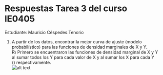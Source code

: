 # Respuestas Tarea 3 del curso IE0405
Estudiante: Mauricio Céspedes Tenorio  

1. A partir de los datos, encontrar la mejor curva de ajuste (modelo probabilístico) para las funciones de densidad marginales de X y Y.  
R\ Primero se encuentraron las funciones de densidad marginal de X y Y al sumar todos los Y para cada valor de X y al sumar los X para cada Y () respectivamente.  
![alt text](Gráficas_punto_1/curva_ajuste_X.png "Title")
